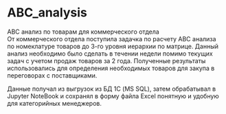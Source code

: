 # ABC_analysis  
ABC анализ по товарам для коммерческого отдела  
От коммерческого отдела поступила задачка по расчету ABC анализа по номеклатуре товаров до 3-го уровня иерархии по матрице. 
Данный анализ необходимо было сделать в течении недели помимо текущих задач с учетом продаж товаров за 2 года. 
Полученные результаты использовались для определения необходимых товаров для закупа в переговорах с поставщиками. 

Данные получал из выгрузок из БД 1С (MS SQL), затем обрабатывал в Jupyter NoteBook и сохранял в форму файла Excel понятную и удобную для категорийных менеджеров.
